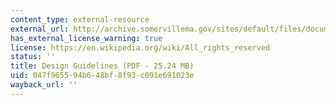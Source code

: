 ```yaml
---
content_type: external-resource
external_url: http://archive.somervillema.gov/sites/default/files/documents/DesignGuidelines.pdf
has_external_license_warning: true
license: https://en.wikipedia.org/wiki/All_rights_reserved
status: ''
title: Design Guidelines (PDF - 25.24 MB)
uid: 047f9655-94b6-48bf-8f93-c091e691023e
wayback_url: ''
---
```

